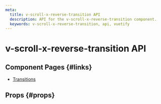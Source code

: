 ```yaml
---
meta:
  title: v-scroll-x-reverse-transition API
  description: API for the v-scroll-x-reverse-transition component.
  keywords: v-scroll-x-reverse-transition, api, vuetify
---
```


# v-scroll-x-reverse-transition API

<entry-ad />

## Component Pages {#links}

- [Transitions](styles/transitions)

## Props {#props}

<api-section name="v-scroll-x-reverse-transition" section="props" />

<backmatter />
